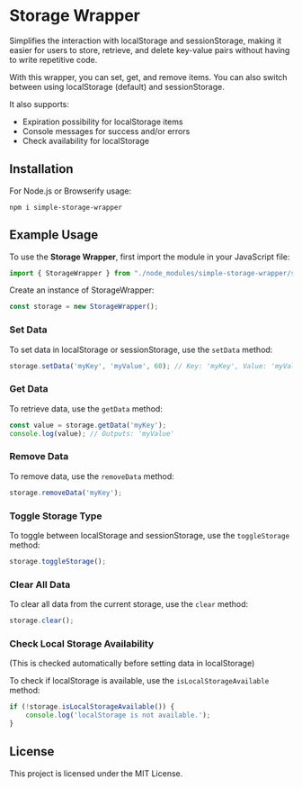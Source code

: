 # Storage Wrapper

Simplifies the interaction with localStorage and sessionStorage, making it easier for users to store, retrieve, and delete key-value pairs without having to write repetitive code. 

With this wrapper, you can set, get, and remove items. You can also switch between using localStorage (default) and sessionStorage. 

It also supports:
- Expiration possibility for localStorage items
- Console messages for success and/or errors
- Check availability for localStorage

## Installation 

For Node.js or Browserify usage:

```
npm i simple-storage-wrapper
```

## Example Usage

To use the **Storage Wrapper**, first import the module in your JavaScript file:

```javascript
import { StorageWrapper } from "./node_modules/simple-storage-wrapper/storageWrapper/storageWrapper.js";
```

Create an instance of StorageWrapper:

```javascript
const storage = new StorageWrapper();
```

### Set Data

To set data in localStorage or sessionStorage, use the `setData` method:

```javascript
storage.setData('myKey', 'myValue', 60); // Key: 'myKey', Value: 'myValue', Time to live: 60 seconds
```

### Get Data

To retrieve data, use the `getData` method:

```javascript
const value = storage.getData('myKey');
console.log(value); // Outputs: 'myValue'
```

### Remove Data

To remove data, use the `removeData` method:

```javascript
storage.removeData('myKey');
```

### Toggle Storage Type

To toggle between localStorage and sessionStorage, use the `toggleStorage` method:

```javascript
storage.toggleStorage();
```

### Clear All Data

To clear all data from the current storage, use the `clear` method:

```javascript
storage.clear();
```

### Check Local Storage Availability

(This is checked automatically before setting data in localStorage)

To check if localStorage is available, use the `isLocalStorageAvailable` method:

```javascript
if (!storage.isLocalStorageAvailable()) {
    console.log('localStorage is not available.');
}
```

## License

This project is licensed under the MIT License.
